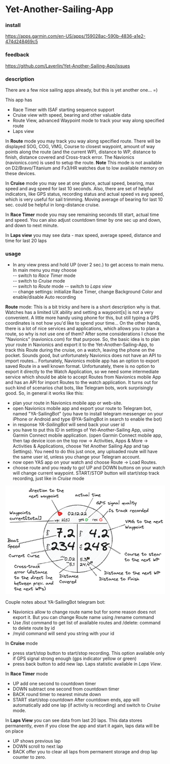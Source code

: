 # Yet-Another-Sailing-App

### install

https://apps.garmin.com/en-US/apps/159028ac-590b-4836-a1e2-474d248469c5

### feedback 

https://github.com/Laverlin/Yet-Another-Sailing-App/issues

### description

There are a few nice sailing apps already, but this is yet another one... =)   

This app has 
- Race Timer with ISAF starting sequence support 
- Cruise view with speed, bearing and other valuable data
- Route View, advanced Waypoint mode to track your way along specified route 
- Laps view 

In **Route** mode you may track you way along specified route. There will be displayed SOG, COG, VMG, Course to closest waypoint, amount of way points along the route (and the current WP), distance to WP, distance to finish, distance covered and Cross-track error.
The Navionics (navionics.com) is used to setup the route.
**Note** This mode is not available on D2/Bravo/Titanium and Fx3/HR watches due to low available memory on these devices.       

In **Cruise** mode you may see at one glance, actual speed, bearing, max speed and avg speed for last 10 seconds. Also, there are set of helpful indicators, like GPS status, recording status and actual speed vs avg speed, which is very useful for sail trimming.
Moving average of bearing for last 10 sec. could be helpful in long-distance cruise.   

In **Race Timer** mode you may see remaining seconds till start, actual time and speed. You can also adjust countdown timer by one sec up and down, and down to next minute.

In **Laps view** you may see data - max speed, average speed, distance and time for last 20 laps  

### usage

- In any view press and hold UP (over 2 sec.) to get access to main menu.    
	In main menu you may choose   
   -- switch to *Race Timer* mode  
   -- switch to *Cruise* mode   
   -- switch to *Route* mode
   -- switch to *Laps view*  
   -- change settings: initialize Race Timer, change Background Color and enable/disable Auto recording  

**Route** mode:
This is a bit tricky and here is a short description why is that. Watches has a limited UX ability and setting a waypoint[s] is not a very convenient. A little more handy using phone for this, but still typing a GPS coordinates is not how you'd like to spend your time... On the other hands, there is a lot of nice services and applications, which allows you to plan a route, so why is not use one of them?
After some considerations I chose the "Navionics" (navionics.com) for that purpose. So, the basic idea is to plan your route in Navionics and export it to the Yet-Another-Sailing-App, to track this Route during the cruise, on a watch, leaving the phone on the pocket.
Sounds good, but unfortunately Navionics does not have an API to import routes... Fortunately, Navionics mobile app has an option to export saved Route in a well known format. Unfortunately, there is no option to export it directly to the Watch Application, so we need some intermediate service which should be able to accept Routes from Navionics mobile App and has an API for import Routes to the watch application. It turns out for such kind of scenarios chat bots, like Telegram bots, work surprisingly good.
So, in general it works like this:
- plan your route in Navionics mobile app or web-site.
- open Navionics mobile app and export your route to Telegram bot, named "YA-SailingBot" (you have to install telegram messenger on your iPhone or Android and type @YA-SailngBot in search to enable the bot)
- in response *YA-SailingBot* will send back your user id
- you have to put this ID in settings of Yet-Another-Sailing App, using Garmin Connect mobile application. (open Garmin Connect mobile app, then tap device icon on the top row -> Activities, Apps & More -> Activities & Applications, choose Yet Another Sailing App and tap Settings). You need to do this just once, any uploaded route will have the same user id, unless you change your Telegram account.
- now open YAS app on your watch and choose Route -> Load Routes.
- choose route and you ready to go!
UP and DOWN buttons on your watch will change current waypoint.
START/STOP button will start/stop track recording, just like in *Cruise* mode

![Route Mode](NoCompiledResources/mockup-route.png)

Couple notes about YA-SailingBot telegram bot:
- Navionics allow to change route name but for some reason does not export it. But you can change Route name using /rename command
- Use /list command to get list of available routes and /delete:<id> command to delete route by id      
- /myid command will send you string with your id 
  
In **Cruise** mode     
- press start/stop button to start/stop recording. This option available only if GPS signal strong enough (gps indicator yellow or green)
- press back button to add new lap. Laps statistic available in *Laps View*.  
 
In **Race Timer** mode   
- UP add one second to countdown timer
- DOWN subtract one second from countdown timer
- BACK round timer to nearest minute down 
- START start/stop countdown
After countdown ends, app will automatically add one lap (if activity is recording) and switch to *Cruise* mode.

In **Laps View** you can see data from last 20 laps. This data stores permanently, even if you close the app and start it again, laps data will be on place  
- UP shows previous lap
- DOWN scroll to next lap
- BACK offer you to clear all laps from permanent storage and drop lap counter to zero.  

